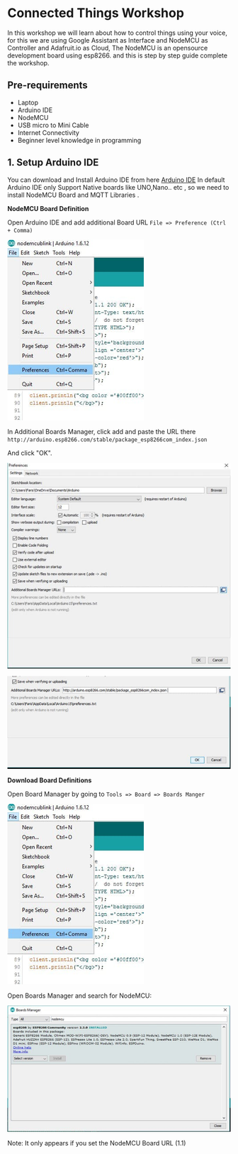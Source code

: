 # Connected Things Workshop 

In this workshop we will learn about how to control things using your voice, for this we are using Google Assistant as Interface and NodeMCU as Controller and Adafruit.io as Cloud, The NodeMCU is an opensource development board using esp8266.  and this is step by step guide complete the workshop. 

## Pre-requirements 

- Laptop
- Arduino IDE 
- NodeMCU
- USB micro to Mini Cable
- Internet Connectivity 
- Beginner level knowledge in programming 

## 1. Setup Arduino IDE

You can download and Install Arduino IDE from here [Arduino IDE](https://www.arduino.cc/en/Main/Software)
In default Arduino IDE only Support Native boards like UNO,Nano.. etc , so we need to install NodeMCU Board  and MQTT Libraries .

 **NodeMCU Board Definition**

Open Arduino IDE and add additional Board URL `` File => Preference (Ctrl + Comma) ``

![additional Board URL File](https://github.com/KeralaHardwareCommunity/MFK18_Workshop/blob/master/img/001.jfif)

In Additional Boards Manager, click add and paste the URL there  `` http://arduino.esp8266.com/stable/package_esp8266com_index.json ``

And click "OK".

![nodemcu](https://github.com/KeralaHardwareCommunity/MFK18_Workshop/blob/master/img/002.jfif)

![nodemcu](https://github.com/KeralaHardwareCommunity/MFK18_Workshop/blob/master/img/003.jfif)

**Download Board Definitions**

Open Board Manager by going to `` Tools => Board => Boards Manger ``

![nodemcu](https://github.com/KeralaHardwareCommunity/MFK18_Workshop/blob/master/img/004.jfif)

Open Boards Manager and search for NodeMCU:

![nodemcu](https://github.com/KeralaHardwareCommunity/MFK18_Workshop/blob/master/img/005.jfif)

Note: It only appears if you set the NodeMCU Board URL (1.1)


